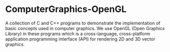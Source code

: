 # ComputerGraphics-OpenGL
A collection of C and C++ programs to demonstrate the implementation of basic concepts used in computer graphics. We use OpenGL (Open Graphics Library) in these programs which is a cross-language, cross-platform application programming interface (API) for rendering 2D and 3D vector graphics.
